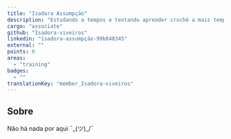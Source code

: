 ```yaml
---
title: "Isadora Assumpção"
description: "Estudando a tempos e tentando aprender crochê a mais tempos."
cargo: "associate"
github: "Isadora-viveiros"
linkedin: "isadora-assumpção-99b848345"
external: ""
points: 0
areas:
  - "training"
badges:
  - ""
translationKey: "member_Isadora-viveiros"
---
```

## Sobre
Não há nada por aqui ¯\_(ツ)_/¯